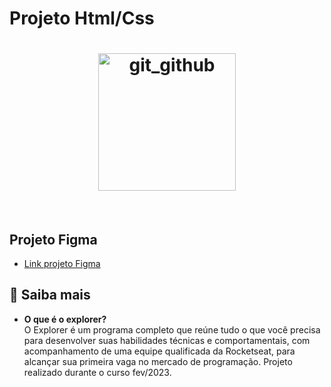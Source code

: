 # Projeto Html/Css

<h1 align="center">
  <img alt="git_github" title="git_github" src="https://i.imgur.com/cxCVO5Y.png" width="220px" />
</h1>

<br>

## Projeto Figma

* [Link projeto Figma](https://www.figma.com/file/EhswP0bL9AdSYX1sG4sOlm/Explorer---Projeto-01-(Copy)?node-id=0%3A1&t=HJ1NrMH4B7zqZkUW-0) <br>

## 🚀 Saiba mais

- <strong>O que é o explorer?</strong> <br>
O Explorer é um programa completo que reúne tudo o que você precisa para desenvolver suas habilidades técnicas e comportamentais, com acompanhamento de uma equipe qualificada da Rocketseat, para alcançar sua primeira vaga no mercado de programação.
Projeto realizado durante o curso fev/2023.



